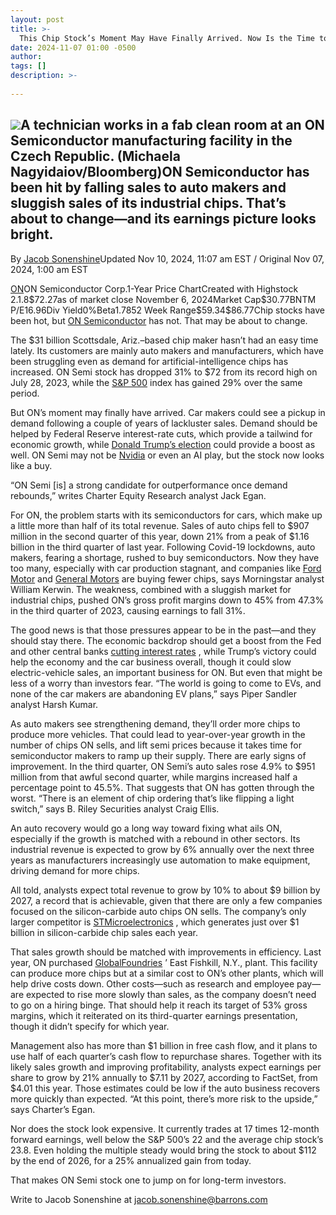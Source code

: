 ```yaml
---
layout: post
title: >-
  This Chip Stock’s Moment May Have Finally Arrived. Now Is the Time to Buy.
date: 2024-11-07 01:00 -0500
author: 
tags: []
description: >-
  
---
```

![](https://images.barrons.com/im-28215932?width=940&height=657)A technician works in a fab clean room at an ON Semiconductor manufacturing facility in the Czech Republic.  (Michaela Nagyidaiov/Bloomberg)ON Semiconductor has been hit by falling sales to auto makers and sluggish sales of its industrial chips. That’s about to change—and its earnings picture looks bright.
-----------------------------------------------------------------------------------------------------------------------------------------------------------------------

By [Jacob Sonenshine](https://www.barrons.com/authors/jacob-sonenshine?mod=article_byline)Updated Nov 10, 2024, 11:07 am EST / Original Nov 07, 2024, 1:00 am EST

[ON](/market-data/stocks/on)ON Semiconductor Corp.1-Year Price ChartCreated with Highstock 2.1.8\$72.27as of market close November 6, 2024Market Cap\$30.77BNTM P/E16.96Div Yield0%Beta1.7852 Week Range\$59.34\$86.77Chip stocks have been hot, but [ON Semiconductor](/market-data/stocks/on?mod=article_chiclet) has not. That may be about to change.

The \$31 billion Scottsdale, Ariz.–based chip maker hasn’t had an easy time lately. Its customers are mainly auto makers and manufacturers, which have been struggling even as demand for artificial-intelligence chips has increased. ON Semi stock has dropped 31% to \$72 from its record high on July 28, 2023, while the [S&P 500](/market-data/indexes/spx?mod=article_chiclet) index has gained 29% over the same period.

But ON’s moment may finally have arrived. Car makers could see a pickup in demand following a couple of years of lackluster sales. Demand should be helped by Federal Reserve interest-rate cuts, which provide a tailwind for economic growth, while [Donald Trump’s election](https://www.barrons.com/livecoverage/election-results-trump-harris-2024?mod=article_inline) could provide a boost as well. ON Semi may not be [Nvidia](/market-data/stocks/nvda?mod=article_chiclet) or even an AI play, but the stock now looks like a buy.

“ON Semi [is] a strong candidate for outperformance once demand rebounds,” writes Charter Equity Research analyst Jack Egan.

For ON, the problem starts with its semiconductors for cars, which make up a little more than half of its total revenue. Sales of auto chips fell to \$907 million in the second quarter of this year, down 21% from a peak of \$1.16 billion in the third quarter of last year. Following Covid-19 lockdowns, auto makers, fearing a shortage, rushed to buy semiconductors. Now they have too many, especially with car production stagnant, and companies like [Ford Motor](/market-data/stocks/f?mod=article_chiclet) and [General Motors](/market-data/stocks/gm?mod=article_chiclet) are buying fewer chips, says Morningstar analyst William Kerwin. The weakness, combined with a sluggish market for industrial chips, pushed ON’s gross profit margins down to 45% from 47.3% in the third quarter of 2023, causing earnings to fall 31%.

The good news is that those pressures appear to be in the past—and they should stay there. The economic backdrop should get a boost from the Fed and other central banks [cutting interest rates](https://www.barrons.com/livecoverage/stock-market-today-110124/card/traders-increase-odds-for-a-big-november-rate-cut-167Ez30TCTwt2Wc6BebE?mod=article_inline) , while Trump’s victory could help the economy and the car business overall, though it could slow electric-vehicle sales, an important business for ON. But even that might be less of a worry than investors fear. “The world is going to come to EVs, and none of the car makers are abandoning EV plans,” says Piper Sandler analyst Harsh Kumar.

As auto makers see strengthening demand, they’ll order more chips to produce more vehicles. That could lead to year-over-year growth in the number of chips ON sells, and lift semi prices because it takes time for semiconductor makers to ramp up their supply. There are early signs of improvement. In the third quarter, ON Semi’s auto sales rose 4.9% to \$951 million from that awful second quarter, while margins increased half a percentage point to 45.5%. That suggests that ON has gotten through the worst. “There is an element of chip ordering that’s like flipping a light switch,” says B. Riley Securities analyst Craig Ellis.

An auto recovery would go a long way toward fixing what ails ON, especially if the growth is matched with a rebound in other sectors. Its industrial revenue is expected to grow by 6% annually over the next three years as manufacturers increasingly use automation to make equipment, driving demand for more chips.

All told, analysts expect total revenue to grow by 10% to about \$9 billion by 2027, a record that is achievable, given that there are only a few companies focused on the silicon-carbide auto chips ON sells. The company’s only larger competitor is [STMicroelectronics](/market-data/stocks/stm?mod=article_chiclet) , which generates just over \$1 billion in silicon-carbide chip sales each year.

That sales growth should be matched with improvements in efficiency. Last year, ON purchased [GlobalFoundries](/market-data/stocks/gfs?mod=article_chiclet) ’ East Fishkill, N.Y., plant. This facility can produce more chips but at a similar cost to ON’s other plants, which will help drive costs down. Other costs—such as research and employee pay—are expected to rise more slowly than sales, as the company doesn’t need to go on a hiring binge. That should help it reach its target of 53% gross margins, which it reiterated on its third-quarter earnings presentation, though it didn’t specify for which year.

Management also has more than \$1 billion in free cash flow, and it plans to use half of each quarter’s cash flow to repurchase shares. Together with its likely sales growth and improving profitability, analysts expect earnings per share to grow by 21% annually to \$7.11 by 2027, according to FactSet, from \$4.01 this year. Those estimates could be low if the auto business recovers more quickly than expected. “At this point, there’s more risk to the upside,” says Charter’s Egan.

Nor does the stock look expensive. It currently trades at 17 times 12-month forward earnings, well below the S&P 500’s 22 and the average chip stock’s 23.8. Even holding the multiple steady would bring the stock to about \$112 by the end of 2026, for a 25% annualized gain from today.

That makes ON Semi stock one to jump on for long-term investors.

Write to Jacob Sonenshine at [jacob.sonenshine@barrons.com](mailto:jacob.sonenshine@barrons.com)

